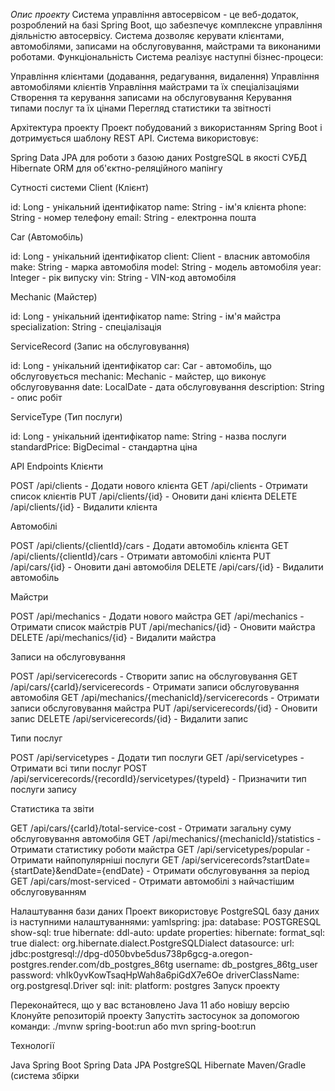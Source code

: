 *Опис проекту*
Система управління автосервісом - це веб-додаток, розроблений на базі Spring Boot, що забезпечує комплексне управління діяльністю автосервісу. Система дозволяє керувати клієнтами, автомобілями, записами на обслуговування, майстрами та виконаними роботами.
Функціональність
Система реалізує наступні бізнес-процеси:

Управління клієнтами (додавання, редагування, видалення)
Управління автомобілями клієнтів
Управління майстрами та їх спеціалізаціями
Створення та керування записами на обслуговування
Керування типами послуг та їх цінами
Перегляд статистики та звітності

Архітектура проекту
Проект побудований з використанням Spring Boot і дотримується шаблону REST API. Система використовує:

Spring Data JPA для роботи з базою даних
PostgreSQL в якості СУБД
Hibernate ORM для об'єктно-реляційного мапінгу

Сутності системи
Client (Клієнт)

id: Long - унікальний ідентифікатор
name: String - ім'я клієнта
phone: String - номер телефону
email: String - електронна пошта

Car (Автомобіль)

id: Long - унікальний ідентифікатор
client: Client - власник автомобіля
make: String - марка автомобіля
model: String - модель автомобіля
year: Integer - рік випуску
vin: String - VIN-код автомобіля

Mechanic (Майстер)

id: Long - унікальний ідентифікатор
name: String - ім'я майстра
specialization: String - спеціалізація

ServiceRecord (Запис на обслуговування)

id: Long - унікальний ідентифікатор
car: Car - автомобіль, що обслуговується
mechanic: Mechanic - майстер, що виконує обслуговування
date: LocalDate - дата обслуговування
description: String - опис робіт

ServiceType (Тип послуги)

id: Long - унікальний ідентифікатор
name: String - назва послуги
standardPrice: BigDecimal - стандартна ціна

API Endpoints
Клієнти

POST /api/clients - Додати нового клієнта
GET /api/clients - Отримати список клієнтів
PUT /api/clients/{id} - Оновити дані клієнта
DELETE /api/clients/{id} - Видалити клієнта

Автомобілі

POST /api/clients/{clientId}/cars - Додати автомобіль клієнта
GET /api/clients/{clientId}/cars - Отримати автомобілі клієнта
PUT /api/cars/{id} - Оновити дані автомобіля
DELETE /api/cars/{id} - Видалити автомобіль

Майстри

POST /api/mechanics - Додати нового майстра
GET /api/mechanics - Отримати список майстрів
PUT /api/mechanics/{id} - Оновити майстра
DELETE /api/mechanics/{id} - Видалити майстра

Записи на обслуговування

POST /api/servicerecords - Створити запис на обслуговування
GET /api/cars/{carId}/servicerecords - Отримати записи обслуговування автомобіля
GET /api/mechanics/{mechanicId}/servicerecords - Отримати записи обслуговування майстра
PUT /api/servicerecords/{id} - Оновити запис
DELETE /api/servicerecords/{id} - Видалити запис

Типи послуг

POST /api/servicetypes - Додати тип послуги
GET /api/servicetypes - Отримати всі типи послуг
POST /api/servicerecords/{recordId}/servicetypes/{typeId} - Призначити тип послуги запису

Статистика та звіти

GET /api/cars/{carId}/total-service-cost - Отримати загальну суму обслуговування автомобіля
GET /api/mechanics/{mechanicId}/statistics - Отримати статистику роботи майстра
GET /api/servicetypes/popular - Отримати найпопулярніші послуги
GET /api/servicerecords?startDate={startDate}&endDate={endDate} - Отримати обслуговування за період
GET /api/cars/most-serviced - Отримати автомобілі з найчастішим обслуговуванням

Налаштування бази даних
Проект використовує PostgreSQL базу даних із наступними налаштуваннями:
yamlspring:
  jpa:
    database: POSTGRESQL
    show-sql: true
    hibernate:
      ddl-auto: update
    properties:
      hibernate:
        format_sql: true
        dialect: org.hibernate.dialect.PostgreSQLDialect
  datasource:
    url: jdbc:postgresql://dpg-d050bvbe5dus738p6gcg-a.oregon-postgres.render.com/db_postgres_86tg
    username: db_postgres_86tg_user
    password: vhIk0yvKowTsaqHpWah8a6piGdX7e6Oe
    driverClassName: org.postgresql.Driver
  sql:
    init:
      platform: postgres
Запуск проекту

Переконайтеся, що у вас встановлено Java 11 або новішу версію
Клонуйте репозиторій проекту
Запустіть застосунок за допомогою команди:
./mvnw spring-boot:run
або
mvn spring-boot:run


Технології

Java
Spring Boot
Spring Data JPA
PostgreSQL
Hibernate
Maven/Gradle (система збірки

